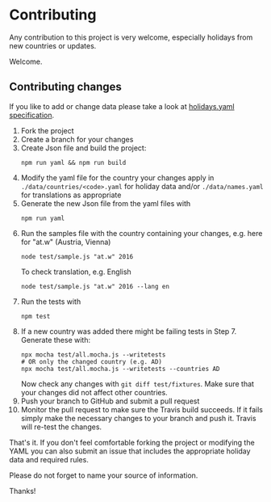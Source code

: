 # Contributing

Any contribution to this project is very welcome, especially holidays from new countries or updates.

Welcome.

## Contributing changes

If you like to add or change data please take a look at [holidays.yaml specification].

1. Fork the project
2. Create a branch for your changes
3. Create Json file and build the project:
   ```
   npm run yaml && npm run build
   ```
4. Modify the yaml file for the country your changes apply in `./data/countries/<code>.yaml` for holiday data and/or `./data/names.yaml` for translations as appropriate
5. Generate the new Json file from the yaml files with
   ```
   npm run yaml
   ```
6. Run the samples file with the country containing your changes, e.g. here for "at.w" (Austria, Vienna)
   ```
   node test/sample.js "at.w" 2016
   ```
   To check translation, e.g. English
   ```
   node test/sample.js "at.w" 2016 --lang en
   ```
7. Run the tests with
   ```
   npm test
   ```
8. If a new country was added there might be failing tests in Step 7.
   Generate these with:
   ```
   npx mocha test/all.mocha.js --writetests
   # OR only the changed country (e.g. AD)
   npx mocha test/all.mocha.js --writetests --countries AD
   ```
   Now check any changes with `git diff test/fixtures`. Make sure that your changes did not affect other countries.
9. Push your branch to GitHub and submit a pull request
10. Monitor the pull request to make sure the Travis build succeeds.
   If it fails simply make the necessary changes to your branch and push it.
Travis will re-test the changes.

That's it. If you don't feel comfortable forking the project or modifying the YAML you can also submit an issue that includes the appropriate holiday data and required rules.

Please do not forget to name your source of information.

Thanks!

[holidays.yaml specification]: ./docs/specification.md
